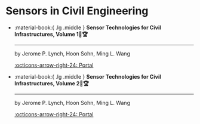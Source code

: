 # Sensors in Civil Engineering

<div class="grid cards" markdown>

-   :material-book:{ .lg .middle } __Sensor Technologies for Civil Infrastructures, Volume 1🎯🏆__

    ---

    by Jerome P. Lynch, Hoon Sohn, Ming L. Wang


    [:octicons-arrow-right-24: <a href="https://learning.oreilly.com/api/v1/continue/9780857094322/" target="_blank"> Portal </a>](#)

-   :material-book:{ .lg .middle } __Sensor Technologies for Civil Infrastructures, Volume 2🎯🏆__

    ---

    by Jerome P. Lynch, Hoon Sohn, Ming L. Wang

    [:octicons-arrow-right-24: <a href="https://learning.oreilly.com/api/v1/continue/9781782422426/" target="_blank"> Portal </a>](#)

</div>
